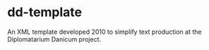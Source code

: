 # dd-template

An XML template developed 2010 to simplify text production at the Diplomatarium
Danicum project. 

